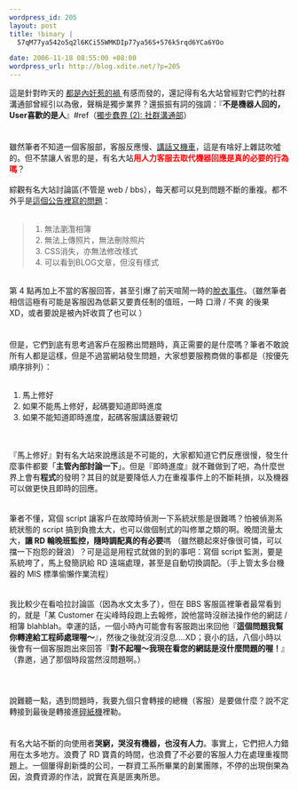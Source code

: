 ```yaml
--- 
wordpress_id: 205
layout: post
title: !binary |
  57qM77ya542o5q2l6KCi55WMKDIp77ya56S+576k5rqd6YCa6YOo

date: 2006-11-18 08:55:00 +08:00
wordpress_url: http://blog.xdite.net/?p=205
---
```

這是針對昨天的 <a href="../../../../../?p=204">都是內奸惹的禍 </a> 有感而發的，還記得有名大站曾經對它們的社群溝通部曾經引以為傲，聲稱是獨步業界？還振振有詞的強調：『<strong>不是機器人回的，User喜歡的是人</strong>』#ref（<a title="Permanent Link: 獨步蠢界 (2): 社群溝通部" rel="bookmark" href="../../../../../?p=118">獨步蠢界 (2): 社群溝通部</a>） 　　　　　　　　　　　　　　　　　　　　　<br /><br />雖然筆者不知道一個客服部，客服反應慢、<a href="../../../../../?p=204">講話又機車</a>，這是有啥好上雜誌吹噓的。但不禁讓人省思的是，有名大站<font color="#ff0000"><strong>用人力客服去取代機器回應是真的必要的行為嗎</strong></font>？ 　　　　　　　　　　　　　　　　　　　　　<br /><br />綜觀有名大站討論區(不管是 web / bbs），每天都可以見到問題不斷的重複。都不外乎是<a href="http://xdite.net/paste/1018.txt">這個公告裡寫的問題</a>：<br /><br /><blockquote>
<ol>
    <li>無法瀏灠相簿</li>
    <li>無法上傳照片，無法刪除照片</li>
    <li>CSS消失，亦無法修改樣式</li>
    <li>可以看到BLOG文章，但沒有樣式</li>
</ol>
</blockquote><br />第 4 點再加上不當的客服回答，甚至引爆了前天喧鬧一時的<a href="http://www.hemidemi.com/bookmark/info/342762">脫衣事件</a>。（雖然筆者相信這極有可能是客服因為低薪又要責任制的值班，一時 口滑 / 不爽 的後果 XD，或者要說是被內奸收買了也可以 ） 　　　　　　　　　　　　　　　　　　　　　<br /><br />但是，它們到底有思考過客戶在服務出問題時，真正需要的是什麼嗎？筆者不敢說所有人都是這樣，但是不過當網站發生問題，大家想要服務商做的事都是（按優先順序排列）： 　　　　　　　　　　　　　　　　　　　　　<br /><br />
<ol>
    <li>馬上修好</li>
    <li>如果不能馬上修好，起碼要知道即時進度</li>
    <li>如果不能知道即時進度，起碼客服講話要親切</li>
</ol>
<br /><br />『馬上修好』對有名大站來說應該是不可能的，大家都知道它們反應很慢，發生什麼事件都要「<strong>主管內部討論一下</strong>」。但是『即時進度』就不難做到了吧，為什麼世界上會有<strong>程式</strong>的發明？其目的就是要降低人力在重複事件上的不斷耗損，以及機器可以做更快且即時的回應。 　　　　　　　　　　　　　　　　　　　　　<br /><br /><br />筆者不懂，寫個 script 讓客戶在故障時偵測一下系統狀態是很難嗎？怕被偵測系統狀態的 script 搞到負擔太大，也可以做個制式的叫修單之類的啊。晚間流量太大，<strong>讓 RD 輪晚班監控，隨時調配真的有必要</strong>嗎 （雖然聽起來好像很可憐，可以擋一下抱怨的聲浪）？可是這是用程式就做的到的事吧：寫個 script 監測，要是系統垮了，馬上發簡訊給 RD 遠端處理，甚至是自動切換調配。（手上管太多台機器的 MIS 標準偷懶作業流程） 　　　　　　　　　　　　　　　　　　　　　<br /><br /><br />我比較少在看哈拉討論區（因為水文太多了），但在 BBS 客服區裡筆者最常看到的，就是「某 Customer 在尖峰時段跑上去報修，說他當時沒辦法操作他的網誌 / 相簿 blahblah。幸運的話，一個小時內可能會有客服跑出來回他『<strong>這個問題我幫你轉達給工程師處理喔～</strong>』，然後之後就沒消沒息....XD；衰小的話，八個小時以後會有一個客服跑出來回答『<strong>對不起喔～我現在看您的網誌是沒什麼問題的喔！</strong>』（靠邀，過了那個時段當然沒問題啊。） 　　　　　　　　　　　　　　　　　　　　　<br /><br /><br />說難聽一點，遇到問題時，我要九個只會轉接的總機（客服）是要做什麼？說不定轉接到最後是轉接進<a href="http://www.wretch.cc/hala/viewforum.php?f=58">碎紙機</a>裡勒。 　　　　　　　　　　　　　　　　　　　　　<br /><br />有名大站不斷的向使用者<strong>哭窮，哭沒有機器，也沒有人力</strong>。事實上，它們把人力錯用在太多地方。浪費了 RD 寶貴的時間，也浪費了不必要的客服人力在處理重複問題上。一個屢得創新獎的公司，一群資工系所畢業的創業團隊，不停的出現倒果為因，浪費資源的作法，說實在真是匪夷所思。<br /><br />
